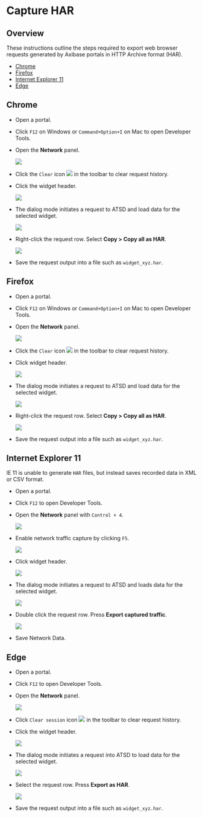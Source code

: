 # Capture HAR

## Overview

These instructions outline the steps required to export web browser requests generated by Axibase portals in HTTP Archive format (HAR).

* [Chrome](#chrome)
* [Firefox](#firefox)
* [Internet Explorer 11](#internet-explorer-11)
* [Edge](#edge)

## Chrome

* Open a portal.
* Click `F12` on Windows or `Command+Option+I` on Mac to open Developer Tools.
* Open the **Network** panel.

  ![](./images/network_panel.png)

* Click the `Clear` icon ![](./images/clear_button.png) in the toolbar to clear request history.
* Click the widget header.

  ![](./images/widget_header.png)
  
* The dialog mode initiates a request to ATSD and load data for the selected widget.

  ![](./images/response_received.png)

* Right-click the request row. Select **Copy > Copy all as HAR**.

  ![](./images/copy_all_as_har.png)

* Save the request output into a file such as `widget_xyz.har`.

## Firefox

* Open a portal.
* Click `F12` on Windows or `Command+Option+I` on Mac to open Developer Tools.
* Open the **Network** panel.

  ![](./images/network_panel_ff.png)

* Click the `Clear` icon ![](./images/clear_button_ff.png) in the toolbar to clear request history.
* Click widget header.

  ![](./images/widget_header_ff.png)
  
* The dialog mode initiates a request to ATSD and load data for the selected widget.

  ![](./images/response_received_ff.png)

* Right-click the request row. Select **Copy > Copy all as HAR**.

  ![](./images/copy_all_as_har_ff.png)

* Save the request output into a file such as `widget_xyz.har`.

## Internet Explorer 11

IE 11 is unable to generate `HAR` files, but instead saves recorded data in XML or CSV format.

* Open a portal.
* Click `F12` to open Developer Tools.
* Open the **Network** panel with `Control + 4`.

  ![](./images/network_panel_ie.png)

* Enable network traffic capture by clicking `F5`.

  ![](./images/enable_traffic_capturing_ie.png)

* Click widget header.

  ![](./images/widget_header.png)
  
* The dialog mode initiates a request to ATSD and loads data for the selected widget.
  
  ![](./images/response_received_ie.png)

* Double click the request row. Press **Export captured traffic**.

  ![](./images/export_captured_traffic.png)

* Save Network Data.

## Edge

* Open a portal.
* Click `F12` to open Developer Tools.
* Open the **Network** panel.

  ![](./images/network_panel_edge.png)

* Click `Clear session` icon ![](./images/clear_button_edge.png) in the toolbar to clear request history.
* Click the widget header.

  ![](./images/widget_header_edge.png)
  
* The dialog mode initiates a request into ATSD to load data for the selected widget.

  ![](./images/response_received_edge.png)

* Select the request row. Press **Export as HAR**.

  ![](./images/export_as_har.png)
  
* Save the request output into a file such as `widget_xyz.har`.